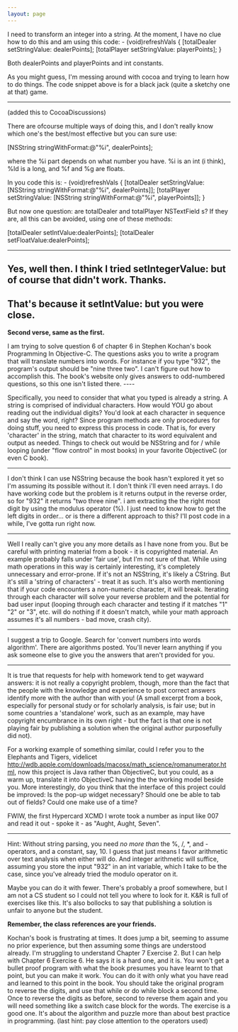 ```yaml
---
layout: page
---
```




I need to transform an integer into a string. At the moment, I have no clue how to do this and am using this code:
    - (void)refreshVals
{
    [totalDealer setStringValue: dealerPoints];
    [totalPlayer setStringValue: playerPoints];
}

Both dealerPoints and playerPoints and int constants.

As you might guess, I'm messing around with cocoa and trying to learn how to do things. The code snippet above is for a black jack (quite a sketchy one at that) game. 

----
(added this to CocoaDiscussions)

There are ofcourse multiple ways of doing this, and I don't really know which one's the best/most effective but you can sure use:
    
[NSString stringWithFormat:@"%i", dealerPoints];

where the %i part depends on what number you have. %i is an int (i think), %ld is a long, and %f and %g are floats.

In you code this is:
    - (void)refreshVals
{
    [totalDealer setStringValue: [NSString stringWithFormat:@"%i", dealerPoints]];
    [totalPlayer setStringValue: [NSString stringWithFormat:@"%i", playerPoints]];
}


But now one question: are totalDealer and totalPlayer NSTextField s? If they are, all this can be avoided, using one of these methods:
    
[totalDealer setIntValue:dealerPoints];
[totalDealer setFloatValue:dealerPoints];

----
Yes, well then. I think I tried setIntegerValue: but of course that didn't work. Thanks.
----
That's because it setIntValue: but you were close.
----

**Second verse, same as the first.**

I am trying to solve question 6 of chapter 6 in Stephen Kochan's book Programming In Objective-C. The questions asks you to write a program that will translate numbers into words. For instance if you type "932", the program's output should be "nine three two". I can't figure out how to accomplish this. The book's website only gives answers to odd-numbered questions, so this one isn't listed there. ----

Specifically, you need to consider that what you typed is already a string. A string is comprised of individual characters. How would YOU go about reading out the individual digits? You'd look at each character in sequence and say the word, right? Since program methods are only procedures for doing stuff, you need to express this process in code. That is, for every  'character' in the string, match that character to its word equivalent and output as needed. Things to check out would be NSString and for / while looping (under "flow control" in most books) in your favorite ObjectiveC (or even C book). 

----

I don't think I can use NSString because the book hasn't explored it yet so I'm assuming its possible without it. I don't think i'll even need arrays. I do have working code but the problem is it returns output in the reverse order, so for "932" it returns "two three nine". i am extracting the the right most digit by using the modulus operator (%). I just need to know how to get the left digits in order... or is there a different approach to this? I'll post code in a while, I've gotta run right now.

----

Well I really can't give you any more details as I have none from you. But be careful with printing material from a book - it is copyrighted material. An example probably falls under 'fair use', but I'm not sure of that. While using math operations in this way is certainly interesting, it's completely unnecessary and error-prone. If it's not an NSString, it's likely a CString. But it's still a 'string of characters' - treat it as such. It's also worth mentioning that if your code encounters a non-numeric character, it will break. Iterating through each character will solve your reverse problem and the potential for bad user input (looping through each character and testing if it matches "1" "2" or "3", etc. will do nothing if it doesn't match, while your math approach assumes it's all numbers - bad move, crash city).

----

I suggest a trip to Google. Search for 'convert numbers into words algorithm'. There are algorithms posted. You'll never learn anything if you ask someone else to give you the answers that aren't provided for you.

----

It is true that requests for help with homework tend to get wayward answers: it is not really a copyright problem, though, more than the fact that the people with the knowledge and experience to post correct answers identify more with the author than with you! (A small excerpt from a book, especially for personal study or for scholarly analysis, is fair use; but in some countries a 'standalone' work, such as an example, may have copyright encumbrance in its own right - but the fact is that one is not playing fair by publishing a solution when the original author purposefully did not).

For a working example of something similar, could I refer you to the Elephants and Tigers, videlicet http://wdb.apple.com/downloads/macosx/math_science/romanumerator.html, now this project is Java rather than ObjectiveC, but you could, as a warm up, translate it into ObjectiveC having the the working model beside you. More interestingly, do you think that the interface of this project could be improved: Is the pop-up widget necessary? Should one be able to tab out of fields? Could one make use of a time?

FWIW, the first Hypercard XCMD I wrote took a number as input like 007 and read it out - spoke it - as "Aught, Aught, Seven".

----

Hint: Without string parsing, you need *no more than* the  %, /, *, and - operators, and a constant, say, 10. I guess that just means I favor arithmetic over text analysis when either will do. And integer arithmetic will suffice, assuming you store the input "932" in an     int variable, which I take to be the case, since you've already tried the modulo operator on it. 

Maybe you can do it with fewer. There's probably a proof somewhere, but I am not a CS student so I could not tell you where to look for it. K&R is full of exercises like this. It's also bollocks to say that publishing a solution is unfair to anyone but the student.

**Remember, the class references are your friends.**

Kochan's book is frustrating at times. It does jump a bit, seeming to assume no prior experience, but then assuming some things are understood already. I'm struggling to understand Chapter 7 Exercise 2.
But I can help with Chapter 6 Exercise 6.
He says it is a hard one, and it is. You won't get a bullet proof program with what the book presumes you have learnt to that point, but you can make it work. You can do it with only what you have read and learned to this point in the book. You should take the original program to reverse the digits, and use that while or do while block a second time.
Once to reverse the digits as before, second to reverse them again and you will need something like a switch case block for the words. The exercise is a good one. It's about the algorithm and puzzle more than about best practice in programming.
(last hint: pay close attention to the operators used)

